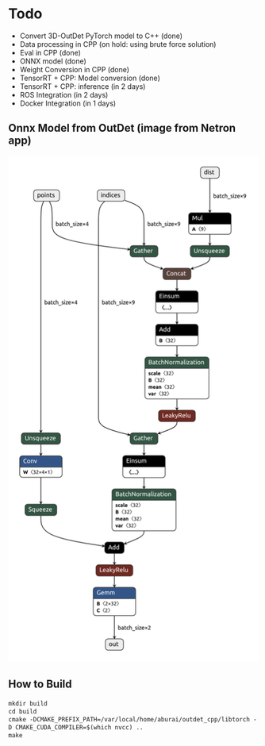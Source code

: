 # Todo
* Convert 3D-OutDet PyTorch model to C++ (done)
* Data processing in CPP (on hold: using brute force solution)
* Eval in CPP (done)
* ONNX model (done)
* Weight Conversion in CPP (done)
* TensorRT + CPP: Model conversion (done)
* TensorRT + CPP: inference (in 2 days)
* ROS Integration (in 2 days)
* Docker Integration (in 1 days)

## Onnx Model from OutDet (image from Netron app)
![ONNX model from outdet](outdet.onnx.png "Onnx Model")


## How to Build 
``` 
mkdir build 
cd build 
cmake -DCMAKE_PREFIX_PATH=/var/local/home/aburai/outdet_cpp/libtorch -D CMAKE_CUDA_COMPILER=$(which nvcc) ..
make

```